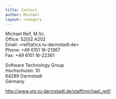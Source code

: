 ```yaml
---
title: Contact
author: Michael
layout: category
---
```

Michael Reif, M.Sc.  
Office: S2|02 A202  
Email: <reif(at)cs.tu-darmstadt.de>  
Phone: +49 6151 16-21367  
Fax: +49 6151 16-22361

Software Technology Group  
Hochschulstr. 10  
64289 Darmstadt  
Germany

<http://www.stg.tu-darmstadt.de/staff/michael_reif/>